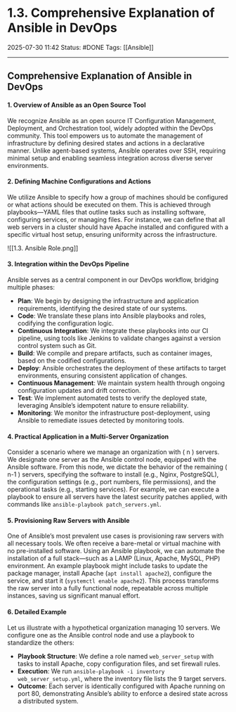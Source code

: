 # 1.3. Comprehensive Explanation of Ansible in DevOps

2025-07-30 11:42
Status: #DONE 
Tags: [[Ansible]]

---
## Comprehensive Explanation of Ansible in DevOps

#### 1. Overview of Ansible as an Open Source Tool
We recognize Ansible as an open source IT Configuration Management, Deployment, and Orchestration tool, widely adopted within the DevOps community. This tool empowers us to automate the management of infrastructure by defining desired states and actions in a declarative manner. Unlike agent-based systems, Ansible operates over SSH, requiring minimal setup and enabling seamless integration across diverse server environments.

#### 2. Defining Machine Configurations and Actions
We utilize Ansible to specify how a group of machines should be configured or what actions should be executed on them. This is achieved through playbooks—YAML files that outline tasks such as installing software, configuring services, or managing files. For instance, we can define that all web servers in a cluster should have Apache installed and configured with a specific virtual host setup, ensuring uniformity across the infrastructure.

![[1.3. Ansible Role.png]]

#### 3. Integration within the DevOps Pipeline
Ansible serves as a central component in our DevOps workflow, bridging multiple phases:
- **Plan**: We begin by designing the infrastructure and application requirements, identifying the desired state of our systems.
- **Code**: We translate these plans into Ansible playbooks and roles, codifying the configuration logic.
- **Continuous Integration**: We integrate these playbooks into our CI pipeline, using tools like Jenkins to validate changes against a version control system such as Git.
- **Build**: We compile and prepare artifacts, such as container images, based on the codified configurations.
- **Deploy**: Ansible orchestrates the deployment of these artifacts to target environments, ensuring consistent application of changes.
- **Continuous Management**: We maintain system health through ongoing configuration updates and drift correction.
- **Test**: We implement automated tests to verify the deployed state, leveraging Ansible’s idempotent nature to ensure reliability.
- **Monitoring**: We monitor the infrastructure post-deployment, using Ansible to remediate issues detected by monitoring tools.

#### 4. Practical Application in a Multi-Server Organization
Consider a scenario where we manage an organization with \( n \) servers. We designate one server as the Ansible control node, equipped with the Ansible software. From this node, we dictate the behavior of the remaining \( n-1 \) servers, specifying the software to install (e.g., Nginx, PostgreSQL), the configuration settings (e.g., port numbers, file permissions), and the operational tasks (e.g., starting services). For example, we can execute a playbook to ensure all servers have the latest security patches applied, with commands like `ansible-playbook patch_servers.yml`.

#### 5. Provisioning Raw Servers with Ansible
One of Ansible’s most prevalent use cases is provisioning raw servers with all necessary tools. We often receive a bare-metal or virtual machine with no pre-installed software. Using an Ansible playbook, we can automate the installation of a full stack—such as a LAMP (Linux, Apache, MySQL, PHP) environment. An example playbook might include tasks to update the package manager, install Apache (`apt install apache2`), configure the service, and start it (`systemctl enable apache2`). This process transforms the raw server into a fully functional node, repeatable across multiple instances, saving us significant manual effort.

#### 6. Detailed Example
Let us illustrate with a hypothetical organization managing 10 servers. We configure one as the Ansible control node and use a playbook to standardize the others:
- **Playbook Structure**: We define a role named `web_server_setup` with tasks to install Apache, copy configuration files, and set firewall rules.
- **Execution**: We run `ansible-playbook -i inventory web_server_setup.yml`, where the inventory file lists the 9 target servers.
- **Outcome**: Each server is identically configured with Apache running on port 80, demonstrating Ansible’s ability to enforce a desired state across a distributed system.

